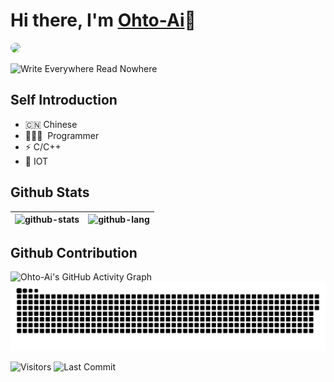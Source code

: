 # Hi there, I'm [Ohto-Ai](https://ohtoai.top)👋
<img src="https://avatars.githubusercontent.com/Ohto-Ai?s=96" style="border-radius: 50%">  

![Write Everywhere Read Nowhere][github-sub-title:img]  

## Self Introduction
- 🇨🇳 Chinese
- 🧑🏻‍💻 &nbsp;Programmer
- ⚡ C/C++
- 💼 IOT

## Github Stats

|![github-stats][github-stats:img]|![github-lang][github-lang:img]|
|---------------------------------|------------------------------------------|

## Github Contribution

![Ohto-Ai's GitHub Activity Graph][github-activity-graph:img]  
![snake][github-contribution-grid-snake]

![Visitors][github-vistors:badge]
![Last Commit][github-last-commit:badge]

[github-sub-title:img]: https://readme-typing-svg.herokuapp.com?font=Segoe+Script&center=true&lines=Write+Everywhere%2C;Read+Nowhere.
[github-stats:img]: https://github-readme-stats.vercel.app/api?username=Ohto-Ai&show_icons=true&theme=highcontrast&count_private=true&include_all_commits=true
[github-lang:img]: https://github-readme-stats.vercel.app/api/top-langs/?username=Ohto-Ai&layout=compact&theme=highcontrast
[github-activity-graph:img]: https://activity-graph.herokuapp.com/graph?username=Ohto-Ai&theme=xcode
[github-vistors:badge]: https://komarev.com/ghpvc/?username=Ohto-Ai&style=flat&labelColor=black&logo=github&label=PROFILE+VIEWS&color=29bf12
[github-last-commit:badge]: https://img.shields.io/github/last-commit/Ohto-Ai/Ohto-Ai?logo=markdown&label=LAST+UPDATE&color=29bf12&style=flat
[github-contribution-grid-snake]: https://github.com/Ohto-Ai-Dev/res/raw/master/assets/Ohto-Ai/github-contribution-grid-snake.svg
